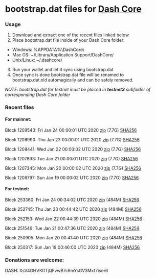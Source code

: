 # bootstrap.dat files for [Dash Core](https://github.com/dashpay/dash)

### Usage

1. Download and extract one of the recent files linked below.
2. Place bootstrap.dat file inside of your Dash Core folder:
 - Windows: %APPDATA%\DashCore\
 - Mac OS: ~/Library/Application Support/DashCore/
 - Unix/Linux: ~/.dashcore/
3. Run your wallet and let it sync using bootstrap.dat
4. Once sync is done bootstrap.dat file will be renamed to bootstrap.dat.old automagically and can be safely removed.

_NOTE: bootstrap.dat for testnet must be placed in **testnet3** subfolder of corresponding Dash Core folder_

### Recent files

#### For mainnet:

Block 1209543: Fri Jan 24 00:00:01 UTC 2020 [zip](https://dash-bootstrap.ams3.digitaloceanspaces.com/mainnet/2020-01-24/bootstrap.dat.zip) (7.7G) [SHA256](https://dash-bootstrap.ams3.digitaloceanspaces.com/mainnet/2020-01-24/sha256.txt)

Block 1208990: Thu Jan 23 00:00:01 UTC 2020 [zip](https://dash-bootstrap.ams3.digitaloceanspaces.com/mainnet/2020-01-23/bootstrap.dat.zip) (7.7G) [SHA256](https://dash-bootstrap.ams3.digitaloceanspaces.com/mainnet/2020-01-23/sha256.txt)

Block 1208441: Wed Jan 22 00:00:02 UTC 2020 [zip](https://dash-bootstrap.ams3.digitaloceanspaces.com/mainnet/2020-01-22/bootstrap.dat.zip) (7.7G) [SHA256](https://dash-bootstrap.ams3.digitaloceanspaces.com/mainnet/2020-01-22/sha256.txt)

Block 1207893: Tue Jan 21 00:00:01 UTC 2020 [zip](https://dash-bootstrap.ams3.digitaloceanspaces.com/mainnet/2020-01-21/bootstrap.dat.zip) (7.7G) [SHA256](https://dash-bootstrap.ams3.digitaloceanspaces.com/mainnet/2020-01-21/sha256.txt)

Block 1207345: Mon Jan 20 00:00:02 UTC 2020 [zip](https://dash-bootstrap.ams3.digitaloceanspaces.com/mainnet/2020-01-20/bootstrap.dat.zip) (7.7G) [SHA256](https://dash-bootstrap.ams3.digitaloceanspaces.com/mainnet/2020-01-20/sha256.txt)

Block 1206797: Sun Jan 19 00:00:02 UTC 2020 [zip](https://dash-bootstrap.ams3.digitaloceanspaces.com/mainnet/2020-01-19/bootstrap.dat.zip) (7.7G) [SHA256](https://dash-bootstrap.ams3.digitaloceanspaces.com/mainnet/2020-01-19/sha256.txt)


#### For testnet:

Block 253360: Fri Jan 24 00:34:02 UTC 2020 [zip](https://dash-bootstrap.ams3.digitaloceanspaces.com/testnet/2020-01-24/bootstrap.dat.zip) (484M) [SHA256](https://dash-bootstrap.ams3.digitaloceanspaces.com/testnet/2020-01-24/sha256.txt)

Block 252745: Thu Jan 23 00:44:42 UTC 2020 [zip](https://dash-bootstrap.ams3.digitaloceanspaces.com/testnet/2020-01-23/bootstrap.dat.zip) (484M) [SHA256](https://dash-bootstrap.ams3.digitaloceanspaces.com/testnet/2020-01-23/sha256.txt)

Block 252153: Wed Jan 22 00:44:39 UTC 2020 [zip](https://dash-bootstrap.ams3.digitaloceanspaces.com/testnet/2020-01-22/bootstrap.dat.zip) (484M) [SHA256](https://dash-bootstrap.ams3.digitaloceanspaces.com/testnet/2020-01-22/sha256.txt)

Block 251546: Tue Jan 21 00:47:36 UTC 2020 [zip](https://dash-bootstrap.ams3.digitaloceanspaces.com/testnet/2020-01-21/bootstrap.dat.zip) (484M) [SHA256](https://dash-bootstrap.ams3.digitaloceanspaces.com/testnet/2020-01-21/sha256.txt)

Block 250905: Mon Jan 20 00:41:40 UTC 2020 [zip](https://dash-bootstrap.ams3.digitaloceanspaces.com/testnet/2020-01-20/bootstrap.dat.zip) (484M) [SHA256](https://dash-bootstrap.ams3.digitaloceanspaces.com/testnet/2020-01-20/sha256.txt)

Block 250317: Sun Jan 19 00:46:00 UTC 2020 [zip](https://dash-bootstrap.ams3.digitaloceanspaces.com/testnet/2020-01-19/bootstrap.dat.zip) (484M) [SHA256](https://dash-bootstrap.ams3.digitaloceanspaces.com/testnet/2020-01-19/sha256.txt)


### Donations are welcome:

DASH: XsV4GHVKGTjQFvwB7c6mYsGV3Mxf7iser6
